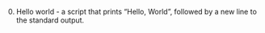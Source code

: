 0. Hello world - a script that prints “Hello, World”, followed by a new line to the standard output.
